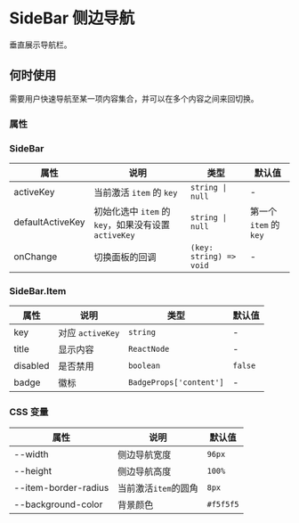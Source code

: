 # SideBar 侧边导航

垂直展示导航栏。

## 何时使用

需要用户快速导航至某一项内容集合，并可以在多个内容之间来回切换。

<code src="./demos/demo1.tsx"></code>

<code src="./demos/demo2.tsx"></code>

<code src="./demos/demo3.tsx"></code>

<code src="./demos/demo4.tsx"></code>

### 属性

### SideBar

| 属性             | 说明                                                 | 类型                    | 默认值                 |
| ---------------- | ---------------------------------------------------- | ----------------------- | ---------------------- |
| activeKey        | 当前激活 `item` 的 `key`                             | `string \| null`        | -                      |
| defaultActiveKey | 初始化选中 `item` 的 `key`，如果没有设置 `activeKey` | `string \| null`        | 第一个 `item` 的 `key` |
| onChange         | 切换面板的回调                                       | `(key: string) => void` | -                      |

### SideBar.Item

| 属性     | 说明             | 类型                    | 默认值  |
| -------- | ---------------- | ----------------------- | ------- |
| key      | 对应 `activeKey` | `string`                | -       |
| title    | 显示内容         | `ReactNode`             | -       |
| disabled | 是否禁用         | `boolean`               | `false` |
| badge    | 徽标             | `BadgeProps['content']` | -       |

### CSS 变量

| 属性                 | 说明                 | 默认值    |
| -------------------- | -------------------- | --------- |
| --width              | 侧边导航宽度         | `96px`    |
| --height             | 侧边导航高度         | `100%`    |
| --item-border-radius | 当前激活`item`的圆角 | `8px`     |
| --background-color   | 背景颜色             | `#f5f5f5` |
